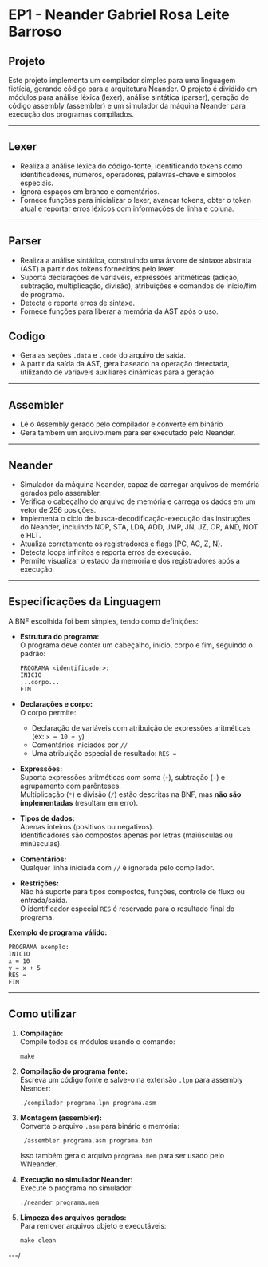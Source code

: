 # EP1 - Neander Gabriel Rosa Leite Barroso

## Projeto

Este projeto implementa um compilador simples para uma linguagem fictícia, gerando código para a arquitetura Neander. O projeto é dividido em módulos para análise léxica (lexer), análise sintática (parser), geração de código assembly (assembler) e um simulador da máquina Neander para execução dos programas compilados.

---

## Lexer

- Realiza a análise léxica do código-fonte, identificando tokens como identificadores, números, operadores, palavras-chave e símbolos especiais.
- Ignora espaços em branco e comentários.
- Fornece funções para inicializar o lexer, avançar tokens, obter o token atual e reportar erros léxicos com informações de linha e coluna.

---

## Parser

- Realiza a análise sintática, construindo uma árvore de sintaxe abstrata (AST) a partir dos tokens fornecidos pelo lexer.
- Suporta declarações de variáveis, expressões aritméticas (adição, subtração, multiplicação, divisão), atribuições e comandos de início/fim de programa.
- Detecta e reporta erros de sintaxe.
- Fornece funções para liberar a memória da AST após o uso.


## Codigo

- Gera as seções `.data` e `.code` do arquivo de saída.
- A partir da saída da AST, gera baseado na operação detectada, utilizando de variaveis auxiliares dinâmicas para a geração

---

## Assembler

- Lê o Assembly gerado pelo compilador e converte em binário
- Gera tambem um arquivo.mem para ser executado pelo Neander.


---

## Neander

- Simulador da máquina Neander, capaz de carregar arquivos de memória gerados pelo assembler.
- Verifica o cabeçalho do arquivo de memória e carrega os dados em um vetor de 256 posições.
- Implementa o ciclo de busca-decodificação-execução das instruções do Neander, incluindo NOP, STA, LDA, ADD, JMP, JN, JZ, OR, AND, NOT e HLT.
- Atualiza corretamente os registradores e flags (PC, AC, Z, N).
- Detecta loops infinitos e reporta erros de execução.
- Permite visualizar o estado da memória e dos registradores após a execução.

---

## Especificações da Linguagem

A BNF escolhida foi bem simples, tendo como definições:

- **Estrutura do programa:**  
  O programa deve conter um cabeçalho, início, corpo e fim, seguindo o padrão:
  ```
  PROGRAMA <identificador>:
  INICIO
  ...corpo...
  FIM
  ```

- **Declarações e corpo:**  
  O corpo permite:
  - Declaração de variáveis com atribuição de expressões aritméticas (ex: `x = 10 + y`)
  - Comentários iniciados por `//`
  - Uma atribuição especial de resultado: `RES =`

- **Expressões:**  
  Suporta expressões aritméticas com soma (`+`), subtração (`-`) e agrupamento com parênteses.  
  Multiplicação (`*`) e divisão (`/`) estão descritas na BNF, mas **não são implementadas** (resultam em erro).

- **Tipos de dados:**  
  Apenas inteiros (positivos ou negativos).  
  Identificadores são compostos apenas por letras (maiúsculas ou minúsculas).

- **Comentários:**  
  Qualquer linha iniciada com `//` é ignorada pelo compilador.

- **Restrições:**  
  Não há suporte para tipos compostos, funções, controle de fluxo ou entrada/saída.  
  O identificador especial `RES` é reservado para o resultado final do programa.

**Exemplo de programa válido:**
```
PROGRAMA exemplo:
INICIO
x = 10
y = x + 5
RES =
FIM
```

---

## Como utilizar

1. **Compilação:**  
   Compile todos os módulos usando o comando:
   ```
   make
   ```

2. **Compilação do programa fonte:**  
   Escreva um código fonte e salve-o na extensão `.lpn` para assembly Neander:
   ```
   ./compilador programa.lpn programa.asm
   ```

3. **Montagem (assembler):**  
   Converta o arquivo `.asm` para binário e memória:
   ```
   ./assembler programa.asm programa.bin
   ```
   Isso também gera o arquivo `programa.mem` para ser usado pelo WNeander.

4. **Execução no simulador Neander:**  
   Execute o programa no simulador:
   ```
   ./neander programa.mem
   ```

5. **Limpeza dos arquivos gerados:**  
   Para remover arquivos objeto e executáveis:
   ```
   make clean
   ```

---/